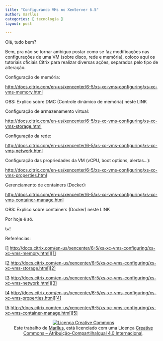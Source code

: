 ```yaml
---
title: "Configurando VMs no XenServer 6.5"
author: marllus
categories: [ tecnologia ]
layout: post

---
```

Olá, tudo bem?

Bem, pra não se tornar ambíguo postar como se faz modificações nas configurações de uma VM (sobre disco, rede e memória), coloco aqui os tutoriais oficiais Citrix para realizar diversas ações, separados pelo tipo de alteração.

Configuração de memória:
  
<a href="http://docs.citrix.com/en-us/xencenter/6-5/xs-xc-vms-configuring/xs-xc-vms-memory.html" target="_blank">http://docs.citrix.com/en-us/xencenter/6-5/xs-xc-vms-configuring/xs-xc-vms-memory.html</a>
  
OBS: Explico sobre DMC (Controle dinâmico de memória) neste LINK

Configuração de armazenamento virtual:
  
<a href="http://docs.citrix.com/en-us/xencenter/6-5/xs-xc-vms-configuring/xs-xc-vms-storage.html" target="_blank">http://docs.citrix.com/en-us/xencenter/6-5/xs-xc-vms-configuring/xs-xc-vms-storage.html</a>

Configuração da rede:
  
<a href="http://docs.citrix.com/en-us/xencenter/6-5/xs-xc-vms-configuring/xs-xc-vms-network.html" target="_blank">http://docs.citrix.com/en-us/xencenter/6-5/xs-xc-vms-configuring/xs-xc-vms-network.html</a>

Configuração das propriedades da VM (vCPU, boot options, alertas&#8230;):
  
<a href="http://docs.citrix.com/en-us/xencenter/6-5/xs-xc-vms-configuring/xs-xc-vms-properties.html" target="_blank">http://docs.citrix.com/en-us/xencenter/6-5/xs-xc-vms-configuring/xs-xc-vms-properties.html</a>

Gerenciamento de containers (Docker):
  
<a href="http://docs.citrix.com/en-us/xencenter/6-5/xs-xc-vms-configuring/xs-xc-vms-container-manage.html" target="_blank">http://docs.citrix.com/en-us/xencenter/6-5/xs-xc-vms-configuring/xs-xc-vms-container-manage.html</a>
  
OBS: Explico sobre containers (Docker) neste LINK

Por hoje é só.
  
t+!

Referências:
  
[[1] http://docs.citrix.com/en-us/xencenter/6-5/xs-xc-vms-configuring/xs-xc-vms-memory.html][1]
  
[[2] http://docs.citrix.com/en-us/xencenter/6-5/xs-xc-vms-configuring/xs-xc-vms-storage.html][2]
  
[[3] http://docs.citrix.com/en-us/xencenter/6-5/xs-xc-vms-configuring/xs-xc-vms-network.html][3]
  
[[4] http://docs.citrix.com/en-us/xencenter/6-5/xs-xc-vms-configuring/xs-xc-vms-properties.html][4]
  
[[5] http://docs.citrix.com/en-us/xencenter/6-5/xs-xc-vms-configuring/xs-xc-vms-container-manage.html][5]

<p style="text-align: center;">
  <a href="http://creativecommons.org/licenses/by-sa/4.0/" rel="license"><img style="border-width: 0;" src="https://i.creativecommons.org/l/by-sa/4.0/88x31.png" alt="Licença Creative Commons" /></a><br /> Este trabalho de <a href="http://ports.marllus.com">Marllus</a>, está licenciado com uma Licença <a href="http://creativecommons.org/licenses/by-sa/4.0/" rel="license">Creative Commons &#8211; Atribuição-CompartilhaIgual 4.0 Internacional</a>.
</p>

 [1]: http://docs.citrix.com/en-us/xencenter/6-5/xs-xc-vms-configuring/xs-xc-vms-memory.html
 [2]: http://docs.citrix.com/en-us/xencenter/6-5/xs-xc-vms-configuring/xs-xc-vms-storage.html
 [3]: http://docs.citrix.com/en-us/xencenter/6-5/xs-xc-vms-configuring/xs-xc-vms-network.html
 [4]: http://docs.citrix.com/en-us/xencenter/6-5/xs-xc-vms-configuring/xs-xc-vms-properties.html
 [5]: http://docs.citrix.com/en-us/xencenter/6-5/xs-xc-vms-configuring/xs-xc-vms-container-manage.html
